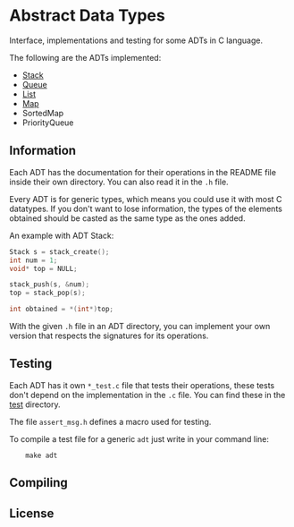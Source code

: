 # Abstract Data Types

Interface, implementations and testing for some ADTs in C language.

The following are the ADTs implemented:

* [Stack](stack)
* [Queue](queue)
* [List](list)
* [Map](map)
* SortedMap
* PriorityQueue

## Information

Each ADT has the documentation for their operations in the README file inside their own directory. You can also read it in the `.h` file.

Every ADT is for generic types, which means you could use it with most C datatypes. If you don't want to lose information, the types of the elements obtained should be casted as the same type as the ones added.

An example with ADT Stack:

```c
Stack s = stack_create();
int num = 1;
void* top = NULL;

stack_push(s, &num);
top = stack_pop(s);

int obtained = *(int*)top;
```

With the given `.h` file in an ADT directory, you can implement your own version that respects the signatures for its operations.

## Testing

Each ADT has it own `*_test.c` file that tests their operations, these tests don't depend on the implementation in the `.c` file. You can find these in the [test](tests) directory.

The file `assert_msg.h` defines a macro used for testing.

To compile a test file for a generic `adt` just write in your command line:

```shell
    make adt
```

## Compiling

## License
